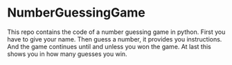 # NumberGuessingGame
This repo contains the code of a number guessing game in python.
First you have to give your name.
Then guess a number, it provides you instructions.
And the game continues until and unless you won the game.
At last this shows you in how many guesses you win.
